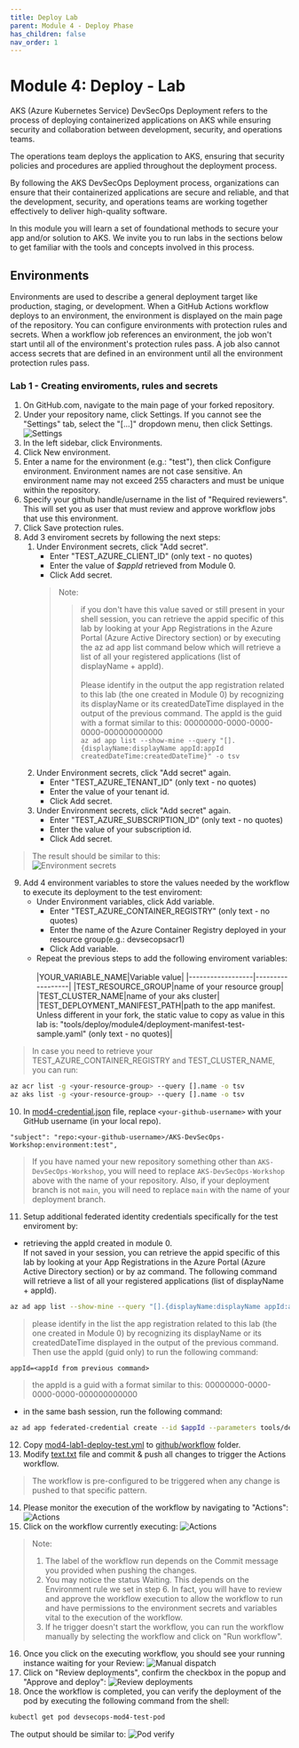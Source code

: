 ```yaml
---
title: Deploy Lab
parent: Module 4 - Deploy Phase
has_children: false
nav_order: 1
---
```

# Module 4: Deploy - Lab
AKS (Azure Kubernetes Service) DevSecOps Deployment refers to the process of deploying containerized applications on AKS while ensuring security and collaboration between development, security, and operations teams.

The operations team deploys the application to AKS, ensuring that security policies and procedures are applied throughout the deployment process.

By following the AKS DevSecOps Deployment process, organizations can ensure that their containerized applications are secure and reliable, and that the development, security, and operations teams are working together effectively to deliver high-quality software.

In this module you will learn a set of foundational methods to secure your app and/or solution to AKS. We invite you to run labs in the sections below to get familiar with the tools and concepts involved in this process.  

## Environments
Environments are used to describe a general deployment target like production, staging, or development. When a GitHub Actions workflow deploys to an environment, the environment is displayed on the main page of the repository. 
You can configure environments with protection rules and secrets. When a workflow job references an environment, the job won't start until all of the environment's protection rules pass. A job also cannot access secrets that are defined in an environment until all the environment protection rules pass.
### **Lab 1 - Creating enviroments, rules and secrets**

1. On GitHub.com, navigate to the main page of your forked repository.
2. Under your repository name, click  Settings. If you cannot see the "Settings" tab, select the "[...]"  dropdown menu, then click Settings.
![Settings](../../assets/images/module4/repo-settings.webp "Settings")
3. In the left sidebar, click Environments.
4. Click New environment.
5. Enter a name for the environment (e.g.: "test"), then click Configure environment. Environment names are not case sensitive. An environment name may not exceed 255 characters and must be unique within the repository.
6. Specify your github handle/username in the list of "Required reviewers". This will set you as user that must review and approve workflow jobs that use this environment.
7. Click Save protection rules.
8. Add 3 enviroment secrets by following the next steps:
    1. Under Environment secrets, click "Add secret".
        - Enter "TEST_AZURE_CLIENT_ID" (only text - no quotes)
        - Enter the value of <i>$appId</i> retrieved from Module 0.
        - Click Add secret.
        > Note: <br>
        >> if you don't have this value saved or still present in your shell session, you can retrieve the appid specific of this lab by looking at your App Registrations in the Azure Portal (Azure Active Directory section) or by executing the az ad app list command below which will retrieve a list of all your registered applications (list of displayName + appId).<br><br>
        >> Please identify in the output the app registration related to this lab (the one created in Module 0) by recognizing its displayName or its createdDateTime displayed in the output of the previous command. The appId is the guid with a format similar to this: 00000000-0000-0000-0000-000000000000<br>
`
az ad app list --show-mine --query "[].{displayName:displayName appId:appId createdDateTime:createdDateTime}" -o tsv 
`
    2. Under Environment secrets, click "Add secret" again.
        - Enter "TEST_AZURE_TENANT_ID" (only text - no quotes)
        - Enter the value of your tenant id.
        - Click Add secret.
    3. Under Environment secrets, click "Add secret" again.
        - Enter "TEST_AZURE_SUBSCRIPTION_ID" (only text - no quotes)
        - Enter the value of your subscription id.
        - Click Add secret.
> The result should be similar to this:<br>
        ![Environment secrets](../../assets/images/module4/environment-secrets.webp)

9. Add 4 environment variables to store the values needed by the workflow to execute its deployment to the test enviroment:
    - Under Environment variables, click Add variable.
        - Enter "TEST_AZURE_CONTAINER_REGISTRY" (only text - no quotes)
        - Enter the name of the Azure Container Registry deployed in your resource group(e.g.: devsecopsacr1)        
        - Click Add variable. 
    - Repeat the previous steps to add the following enviroment variables: <br><br>
        |YOUR_VARIABLE_NAME|Variable value|
        |------------------|------------------|
        |TEST_RESOURCE_GROUP|name of your resource group|
        |TEST_CLUSTER_NAME|name of your aks cluster|
        |TEST_DEPLOYMENT_MANIFEST_PATH|path to the app manifest. Unless different in your fork, the static value to copy as value in this lab is: "tools/deploy/module4/deployment-manifest-test-sample.yaml" (only text - no quotes)|
        
> In case you need to retrieve your TEST_AZURE_CONTAINER_REGISTRY and TEST_CLUSTER_NAME, you can run:
```bash
az acr list -g <your-resource-group> --query [].name -o tsv
az aks list -g <your-resource-group> --query [].name -o tsv
```

10. In [mod4-credential.json](../../../tools/deploy/module4/mod4-credential.json) file, replace `<your-github-username>` with your GitHub username (in your local repo).

   `"subject": "repo:<your-github-username>/AKS-DevSecOps-Workshop:environment:test",`

   >If you have named your new repository something other than `AKS-DevSecOps-Workshop`, you will need to replace `AKS-DevSecOps-Workshop` above with the name of your repository. Also, if your deployment branch is not `main`, you will need to replace `main` with the name of your deployment branch.

11. Setup additional federated identity credentials specifically for the test enviroment by:
- retrieving the appId created in module 0. <br>If not saved in your session, you can retrieve the appid specific of this lab by looking at your App Registrations in the Azure Portal (Azure Active Directory section) or by az command. The following command will retrieve a list of all your registered applications (list of displayName + appId).  
```bash 
az ad app list --show-mine --query "[].{displayName:displayName appId:appId createdDateTime:createdDateTime}" -o tsv
```
> please identify in the list the app registration related to this lab (the one created in Module 0) by recognizing its displayName or its createdDateTime displayed in the output of the previous command. Then use the appId (guid only) to run the following command: 
```
appId=<appId from previous command>
```
> the appId is a guid with a format similar to this: 00000000-0000-0000-0000-000000000000
- in the same bash session, run the following command:
```bash
az ad app federated-credential create --id $appId --parameters tools/deploy/module4/mod4-credential.json
```
12. Copy [mod4-lab1-deploy-test.yml](../../../tools/tools/deploy/module4/mod4-lab1-deploy-test.yml) to [github/workflow](../../../.github/workflows/) folder.
13. Modify [text.txt](../../../tools/deploy/module4/text.txt) file and commit & push all changes to trigger the Actions workflow.
> The workflow is pre-configured to be triggered when any change is pushed to that specific pattern. 
14. Please monitor the execution of the workflow by navigating to "Actions":
![Actions](../../assets/images/module4/actions-workflow-execution.webp)
15. Click on the workflow currently executing:
![Actions](../../assets/images/module4/worflow-run-executing.webp)
> Note:
> 1. The label of the workflow run depends on the Commit message you provided when pushing the changes. 
> 2. You may notice the status Waiting. This depends on the Environment rule we set in step 6. In fact, you will have to review and approve the workflow execution to allow the workflow to run and have permissions to the environment secrets and variables vital to the execution of the workflow. 
> 3. If he trigger doesn't start the workflow, you can run the workflow manually by selecting the workflow and click on "Run workflow".
16. Once you click on the executing workflow, you should see your running instance waiting for your Review:
![Manual dispatch](../../assets/images/module4/workflow-waiting-review.webp)
17. Click on "Review deployments", confirm the checkbox in the popup and "Approve and deploy":
![Review deployments](../../assets/images/module4/review-deployment-confirm-popup.webp)
18. Once the workflow is completed, you can verify the deployment of the pod by executing the following command from the shell:
```bash
kubectl get pod devsecops-mod4-test-pod 
```
The output should be similar to:
![Pod verify](../../assets/images/module4/kubectl-pod-verify-result.webp)
